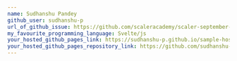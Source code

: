 ```yaml
---
name: Sudhanshu Pandey
github_user: sudhanshu-p
url_of_github_issue: https://github.com/scaleracademy/scaler-september-open-source-challenge/issues/8
my_favourite_programming_language: Svelte/js
your_hosted_github_pages_link: https://sudhanshu-p.github.io/sample-hosted
your_hosted_github_pages_repository_link: https://github.com/sudhanshu-p/sample-hosted
---
```

